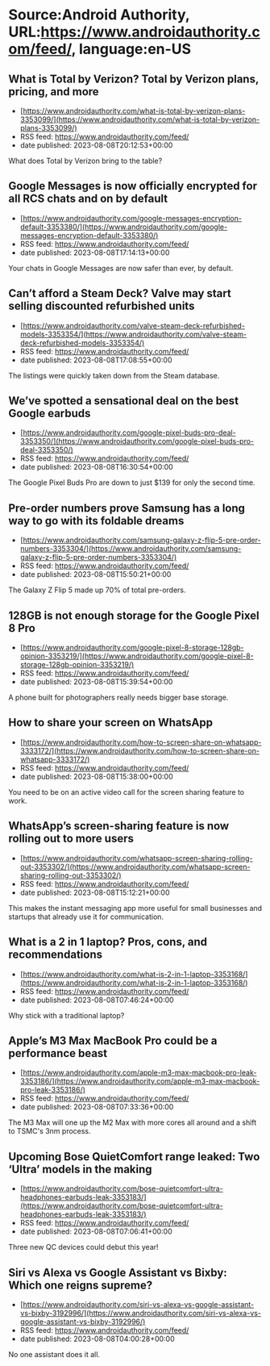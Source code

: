 # Source:Android Authority, URL:https://www.androidauthority.com/feed/, language:en-US

## What is Total by Verizon? Total by Verizon plans, pricing, and more
 - [https://www.androidauthority.com/what-is-total-by-verizon-plans-3353099/](https://www.androidauthority.com/what-is-total-by-verizon-plans-3353099/)
 - RSS feed: https://www.androidauthority.com/feed/
 - date published: 2023-08-08T20:12:53+00:00

What does Total by Verizon bring to the table?

## Google Messages is now officially encrypted for all RCS chats and on by default
 - [https://www.androidauthority.com/google-messages-encryption-default-3353380/](https://www.androidauthority.com/google-messages-encryption-default-3353380/)
 - RSS feed: https://www.androidauthority.com/feed/
 - date published: 2023-08-08T17:14:13+00:00

Your chats in Google Messages are now safer than ever, by default.

## Can’t afford a Steam Deck? Valve may start selling discounted refurbished units
 - [https://www.androidauthority.com/valve-steam-deck-refurbished-models-3353354/](https://www.androidauthority.com/valve-steam-deck-refurbished-models-3353354/)
 - RSS feed: https://www.androidauthority.com/feed/
 - date published: 2023-08-08T17:08:55+00:00

The listings were quickly taken down from the Steam database.

## We’ve spotted a sensational deal on the best Google earbuds
 - [https://www.androidauthority.com/google-pixel-buds-pro-deal-3353350/](https://www.androidauthority.com/google-pixel-buds-pro-deal-3353350/)
 - RSS feed: https://www.androidauthority.com/feed/
 - date published: 2023-08-08T16:30:54+00:00

The Google Pixel Buds Pro are down to just $139 for only the second time.

## Pre-order numbers prove Samsung has a long way to go with its foldable dreams
 - [https://www.androidauthority.com/samsung-galaxy-z-flip-5-pre-order-numbers-3353304/](https://www.androidauthority.com/samsung-galaxy-z-flip-5-pre-order-numbers-3353304/)
 - RSS feed: https://www.androidauthority.com/feed/
 - date published: 2023-08-08T15:50:21+00:00

The Galaxy Z Flip 5 made up 70% of total pre-orders.

## 128GB is not enough storage for the Google Pixel 8 Pro
 - [https://www.androidauthority.com/google-pixel-8-storage-128gb-opinion-3353219/](https://www.androidauthority.com/google-pixel-8-storage-128gb-opinion-3353219/)
 - RSS feed: https://www.androidauthority.com/feed/
 - date published: 2023-08-08T15:39:54+00:00

A phone built for photographers really needs bigger base storage.

## How to share your screen on WhatsApp
 - [https://www.androidauthority.com/how-to-screen-share-on-whatsapp-3333172/](https://www.androidauthority.com/how-to-screen-share-on-whatsapp-3333172/)
 - RSS feed: https://www.androidauthority.com/feed/
 - date published: 2023-08-08T15:38:00+00:00

You need to be on an active video call for the screen sharing feature to work.

## WhatsApp’s screen-sharing feature is now rolling out to more users
 - [https://www.androidauthority.com/whatsapp-screen-sharing-rolling-out-3353302/](https://www.androidauthority.com/whatsapp-screen-sharing-rolling-out-3353302/)
 - RSS feed: https://www.androidauthority.com/feed/
 - date published: 2023-08-08T15:12:21+00:00

This makes the instant messaging app more useful for small businesses and startups that already use it for communication.

## What is a 2 in 1 laptop? Pros, cons, and recommendations
 - [https://www.androidauthority.com/what-is-2-in-1-laptop-3353168/](https://www.androidauthority.com/what-is-2-in-1-laptop-3353168/)
 - RSS feed: https://www.androidauthority.com/feed/
 - date published: 2023-08-08T07:46:24+00:00

Why stick with a traditional laptop?

## Apple’s M3 Max MacBook Pro could be a performance beast
 - [https://www.androidauthority.com/apple-m3-max-macbook-pro-leak-3353186/](https://www.androidauthority.com/apple-m3-max-macbook-pro-leak-3353186/)
 - RSS feed: https://www.androidauthority.com/feed/
 - date published: 2023-08-08T07:33:36+00:00

The M3 Max will one up the M2 Max with more cores all around and a shift to TSMC's 3nm process.

## Upcoming Bose QuietComfort range leaked: Two ‘Ultra’ models in the making
 - [https://www.androidauthority.com/bose-quietcomfort-ultra-headphones-earbuds-leak-3353183/](https://www.androidauthority.com/bose-quietcomfort-ultra-headphones-earbuds-leak-3353183/)
 - RSS feed: https://www.androidauthority.com/feed/
 - date published: 2023-08-08T07:06:41+00:00

Three new QC devices could debut this year!

## Siri vs Alexa vs Google Assistant vs Bixby: Which one reigns supreme?
 - [https://www.androidauthority.com/siri-vs-alexa-vs-google-assistant-vs-bixby-3192996/](https://www.androidauthority.com/siri-vs-alexa-vs-google-assistant-vs-bixby-3192996/)
 - RSS feed: https://www.androidauthority.com/feed/
 - date published: 2023-08-08T04:00:28+00:00

No one assistant does it all.


